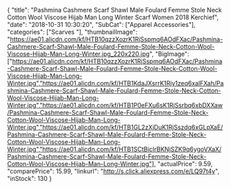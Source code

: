 {
	"title": "Pashmina Cashmere Scarf Shawl Male Foulard Femme Stole Neck Cotton Wool Viscose Hijab Man Long Winter Scarf Women 2018 Kerchief",
	"date": "2018-10-31 10:30:20",
	"SubCat": ["Apparel Accessories"],
	"categories": ["Scarves "],
	"thumbnailImage": "https://ae01.alicdn.com/kf/HTB10qzzXozrK1RjSspmq6AOdFXac/Pashmina-Cashmere-Scarf-Shawl-Male-Foulard-Femme-Stole-Neck-Cotton-Wool-Viscose-Hijab-Man-Long-Winter.jpg_220x220.jpg",
	"BigImage": ["https://ae01.alicdn.com/kf/HTB10qzzXozrK1RjSspmq6AOdFXac/Pashmina-Cashmere-Scarf-Shawl-Male-Foulard-Femme-Stole-Neck-Cotton-Wool-Viscose-Hijab-Man-Long-Winter.jpg","https://ae01.alicdn.com/kf/HTB1KdaJXsrrK1Rjy1zeq6xalFXah/Pashmina-Cashmere-Scarf-Shawl-Male-Foulard-Femme-Stole-Neck-Cotton-Wool-Viscose-Hijab-Man-Long-Winter.jpg","https://ae01.alicdn.com/kf/HTB1P0eFXu6sK1RjSsrbq6xbDXXaw/Pashmina-Cashmere-Scarf-Shawl-Male-Foulard-Femme-Stole-Neck-Cotton-Wool-Viscose-Hijab-Man-Long-Winter.jpg","https://ae01.alicdn.com/kf/HTB1GL2zXjDuK1RjSszdq6xGLpXaE/Pashmina-Cashmere-Scarf-Shawl-Male-Foulard-Femme-Stole-Neck-Cotton-Wool-Viscose-Hijab-Man-Long-Winter.jpg","https://ae01.alicdn.com/kf/HTB1SCtBicIrBKNjSZK9q6ygoVXaX/Pashmina-Cashmere-Scarf-Shawl-Male-Foulard-Femme-Stole-Neck-Cotton-Wool-Viscose-Hijab-Man-Long-Winter.jpg"],
	"actualPrice": 9.59,
	"comparePrice": 15.99,
	"linkurl": "http://s.click.aliexpress.com/e/LQ97t4y",
	"inStock": 130
}

